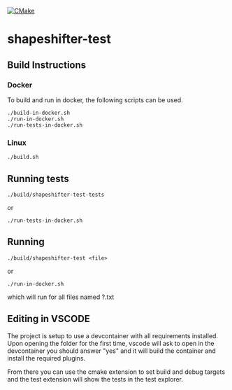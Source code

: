 [![CMake](https://github.com/mwinters-stuff/shapeshifter-test/actions/workflows/cmake.yml/badge.svg)](https://github.com/mwinters-stuff/shapeshifter-test/actions/workflows/cmake.yml)

# shapeshifter-test

## Build Instructions


### Docker

To build and run in docker, the following scripts can be used.
```
./build-in-docker.sh
./run-in-docker.sh
./run-tests-in-docker.sh
```

### Linux

```
./build.sh
```

## Running tests
``` 
./build/shapeshifter-test-tests
```
or
```
./run-tests-in-docker.sh
```

## Running
```
./build/shapeshifter-test <file>
```
or 
```
./run-in-docker.sh
```
which will run for all files named ?.txt



## Editing in VSCODE

The project is setup to use a devcontainer with all requirements installed. Upon
opening the folder for the first time, vscode will ask to open in the devcontainer
you should answer "yes" and it will build the container and install the required
plugins.

From there you can use the cmake extension to set build and debug targets
and the test extension will show the tests in the test explorer.


